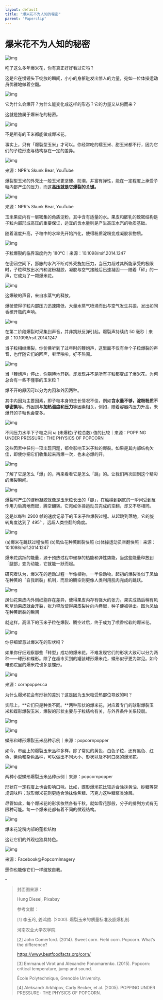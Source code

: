 ```yaml
---
layout: default
title: "爆米花不为人知的秘密"
parent: "Paperclip"
---
```


# 爆米花不为人知的秘密

![img](https://i.loli.net/2021/10/03/mGh1l6UMkAvcjoX.png)

吃了这么多年爆米花，你有真正好好看过它吗？

这是它在慢镜头下绽放的瞬间，小小的身躯迸发出惊人的力量，宛如一位体操运动员优雅地做着空翻。

![img](https://i.loli.net/2021/10/03/P4gsauwky1NqC2h.gif)



它为什么会爆开？为什么能变化成这样的形态？它的力量又从何而来？

这就是独属于爆米花的秘密。

![img](https://i.loli.net/2021/10/03/kPWSzBq96EUQrC3.png)

不是所有的玉米都能做成爆米花。

事实上，只有「爆裂型玉米」才可以。你经常吃的糯玉米、甜玉米都不行，因为它们的子粒形态与结构存在一定的差异。

![img](https://i.loli.net/2021/10/03/XLQ7C9I5YxDPBUN.png)

来源：NPR's Skunk Bear, YouTube

爆裂型玉米的外壳比一般玉米更坚硬、防潮，并富有弹性，能在一定程度上承受子粒内部产生的压力，而这**高压就是它爆裂的关键。**

![img](https://i.loli.net/2021/10/03/jIkd7RYqxSQBwH1.png)

来源：NPR's Skunk Bear, YouTube

玉米果皮内有一层密集的角质淀粉，其中含有适量的水。果皮和胚乳的致密结构是子粒内部形成高压的重要保证，适宜的含水量则是产生高压水汽的物质基础。

随着温度升高，子粒中的水率先开始汽化，使得粉质淀粉变成凝胶状物质。

![img](https://i.loli.net/2021/10/03/vHWabdyRsN8hxCu.png)

子粒爆裂的临界温度约为 180°C｜来源：10.1098/rsif.2014.1247

在密闭空间下，膨胀的水汽不断对外壳施加压力，当压力超过其所能承受的极限时，子粒释放出水汽和淀粉凝胶，凝胶与空气接触后迅速凝固——随着「砰」的一声，它成为了一颗爆米花。

![img](https://i.loli.net/2021/10/03/bwNn9Z3URTV7BJ4.gif)

这爆破的声音，来自水蒸气的释放。

爆破使得子粒内部压力迅速降低，大量水蒸气喷涌而出与空气发生共振，发出如同香槟开瓶的声响。

![img](https://i.loli.net/2021/10/03/PCJnkIjmfFW3SlA.png)

在第二阶段爆裂时采集到声音，并非跳跃反弹引起。爆裂声持续约 50 毫秒｜来源：10.1098/rsif.2014.1247

当子粒相继爆裂，你仿佛听到了过年时的鞭炮声，这里面不仅有单个子粒爆裂的声音，也伴随它们的回声，噼里啪啦，好不热闹。

![img](https://mmbiz.qpic.cn/mmbiz_gif/SlOqFKqEO4FQ4zZSh8u5sAmffyeiayibonahkW5mZ1lkq5iaxArfbTRSfpwbqgI9dcl8RWc1n3W86QKtb5Rb7HflA/640?wx_fmt=gif)

当「鞭炮声」停止，你期待地开锅，却发现并不是所有子粒都变成了爆米花。为何总会有一些不懂事的玉米粒？

爆不开的原因可以分为内因和外因两种。

其中内因为主要因素，即子粒本身的生长情况不佳，例如**含水量不够，淀粉粉质不够密集**等。外因则与**加热温度和压力**等因素相关，例如，随着容器内压力升高，未爆开的子粒也会变多。

![img](https://i.loli.net/2021/10/03/kNef67bg2jRV9GS.png)

不同压力水平下子粒之间 ω (未爆粒/子粒总数) 值的比较｜来源：POPPING UNDER PRESSURE : THE PHYSICS OF POPCORN

这些因素中任何一项出现问题，都会影响玉米子粒的爆裂。如果是其内部结构欠佳，即使你把它们收集起来再爆一次，也未必爆的开。

![img](https://i.loli.net/2021/10/03/T6QphKXs5BHNAew.png)

了解了它是怎么「爆」的，再来看看它是怎么「跳」的。让我们再次回到这个精彩的爆裂瞬间。

![img](https://i.loli.net/2021/10/03/nU6YogsMeNrGbZR.gif)

爆裂时产生的淀粉凝胶就像是玉米粒长出的「腿」，在触碰到锅底的一瞬间受到反作用力后离地而起，腾空翻转。它宛如体操运动员完成的空翻，却又不尽相同。

这是以每秒 2900 帧的速度记录下的玉米子粒爆裂过程。从起跳到落地，它的旋转角度达到了 495° ，远超人类空翻的角度。

![img](https://i.loli.net/2021/10/03/LRUgzHYQqhPdneE.png)

(a)爆米花跳跃过程快照 (b)凤仙花种荚断裂快照 (c)体操运动员空翻快照｜来源：10.1098/rsif.2014.1247

爆米花跳跃的能量，源于预热过程中储存的热能和弹性势能，当这些能量释放到「腿部」变为动能，它就能一跃而起。

研究者认为，爆米花的运动过程一半像植物，一半像动物。起初的爆裂类似于凤仙花种荚的「自我断裂」机制，而后的腾空则更像人类利用肌肉完成的跳跃。

![img](https://mmbiz.qpic.cn/mmbiz_gif/SlOqFKqEO4FQ4zZSh8u5sAmffyeiayibonY3ck0LeZjuY6C9gia2alM2G5OGRZ8zPliccHh8e4vnBmkwiaclYl5DTNA/640?wx_fmt=gif)

凤仙花果皮内外侧细胞存在差异，使得果皮内存有强大的张力。果实成熟后稍有风吹草动果皮就会开裂，张力释放使得果皮裂片向内卷起，种子便被弹出。图为凤仙花种荚断裂的瞬间

就这样，高温下的玉米子粒在爆裂、腾空过后，终于成为了喷香松软的爆米花。

![img](https://i.loli.net/2021/10/03/Z4boRqlDysnAIcM.png)

你仔细留意过爆米花的形状吗？

如果你仔细观察那些「转型」成功的爆米花，不难发现它们的形状大致可以分为两种——球形和蝶形。除了在超市买到的罐装球形爆米花，蝶形似乎更为常见。如今电影院里的爆米花也多是蝶形。

![img](https://i.loli.net/2021/10/03/vYCbU4Mh89Qct5I.png)

来源：cornpopper.ca

为什么爆米花会有形状的差别？这是因为玉米粒受热部位导致的吗？

实际上，**它们只是种类不同。**两种形状的爆米花，对应着专门的球形爆裂玉米和蝶形爆裂玉米，爆裂的形状主要与子粒结构有关，与外界条件关系较弱。

![img](https://i.loli.net/2021/10/03/sX2HBJdi6PyoVkG.png)

![img](https://i.loli.net/2021/10/03/sp1xYOzlLfhMIo2.png)

蝶形和球形爆裂玉米品种示例｜来源：popcornpopper

如今，市面上的爆裂玉米品种多样，除了常见的黄色、白色子粒，还有黑色、红色、紫色和杂色品种，可以做出不同大小、形状以及不同口感的爆米花。

![img](https://i.loli.net/2021/10/03/XtYAxlPpcufzm7n.png)

两种小型蝶形爆裂玉米品种示例｜来源：popcornpopper

形状在一定程度上也会影响口味。比如，蝶形爆米花比较适合涂抹黄油、砂糖等常规调味料；球形爆米花则更适合涂抹像焦糖、巧克力这种糖浆类涂层。

尽管如此，每个爆米花的形状依然各有千秋，就如雪花那般，分子的排列方式有无限种可能。每一个爆米花都有着不同的微观结构。

![img](https://mmbiz.qpic.cn/mmbiz_gif/SlOqFKqEO4FQ4zZSh8u5sAmffyeiayibon4zWsHvbZw3hHwREKkJo6hz9LQOtxMOJhnso2xrFTQiaUjgyWnNsVVFw/640?wx_fmt=gif)

爆米花淀粉内部的蓬松结构

这让它们的外观也独具特色。

![img](https://i.loli.net/2021/10/03/zn4MrgFas2GLjqx.png)

来源：Facebook@PopcornImagery

愿你也能像它们一样绽放自我。

\-

> 封面图来源：
>
> Hung Diesel, Pixabay
>
> 参考文献：
>
> [1] 李玉玲, 姜鸿勋. (2000). 爆裂玉米的质量标准及膨爆机制.
>
> 河南农业大学农学院.
>
> [2] John Comerford. (2014). Sweet corn. Field corn. Popcorn. What’s the difference?
>
> https://www.bestfoodfacts.org/corn/
>
> [3] Emmanuel Virot and Alexandre Ponomarenko. (2015). Popcorn: critical temperature, jump and sound.
>
> École Polytechnique, Grenoble University.
>
> [4] Aleksandr Arkhipov, Carly Becker, et al. (2005). POPPING UNDER PRESSURE : THE PHYSICS OF POPCORN.
